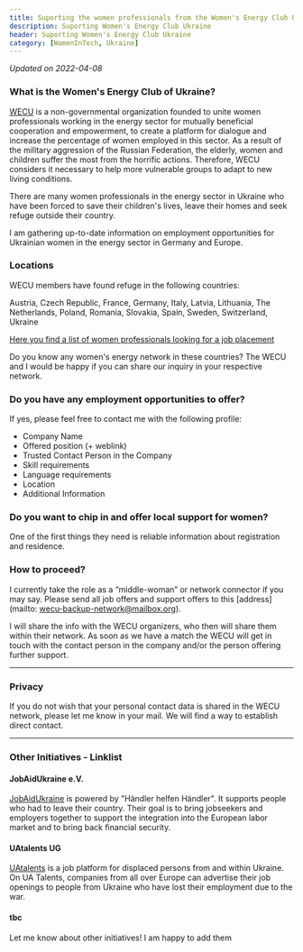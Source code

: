 ```yaml
---
title: Suporting the women professionals from the Women's Energy Club Ukraine 
description: Suporting Women's Energy Club Ukraine
header: Suporting Women's Energy Club Ukraine
category: [WomenInTech, Ukraine] 
---
```


_Updated on 2022-04-08_

### What is the Women's Energy Club of Ukraine?
[WECU](http://www.wecu.com.ua/en/) is a non-governmental organization founded to unite women professionals working in the energy sector for mutually beneficial cooperation and empowerment, to create a platform for dialogue and increase the percentage of women employed in this sector.
As a result of the military aggression of the Russian Federation, the elderly, women and children suffer the most from the horrific actions. Therefore, WECU considers it necessary to help more vulnerable groups to adapt to new living conditions.

There are many women professionals in the energy sector in Ukraine who have been forced to save their children's lives, leave their homes and seek refuge outside their country. 

I am gathering up-to-date information on employment opportunities for Ukrainian women in the energy sector in Germany and Europe. 

### Locations
WECU members have found refuge in the following countries:

Austria, Czech Republic, France, Germany, Italy, Latvia, Lithuania, The Netherlands, Poland, Romania, Slovakia, Spain, Sweden, Switzerland, Ukraine 

[Here you find a list of women professionals looking for a job placement](https://docs.google.com/spreadsheets/d/1sIX-FphUY94Wd7rJeY0DXj1J1yqyFgld0V1xg6jHqz4/edit?usp=sharing)

Do you know any women's energy network in these countries? The WECU and I would be happy if you can share our inquiry in your respective network. 

### Do you have any employment opportunities to offer?  
If yes, please feel free to contact me with the following profile:

- Company Name
- Offered position (+ weblink)
- Trusted Contact Person in the Company
- Skill requirements
- Language requirements
- Location
- Additional Information

### Do you want to chip in and offer local support for women? 
One of the first things they need is reliable information about registration and residence. 

### How to proceed?
I currently take the role as a “middle-woman” or network connector if you may say. Please send all job offers and support offers to this [address](mailto:
wecu-backup-network@mailbox.org).


I will share the info with the WECU organizers, who then will share them within their network. As soon as we have a match the WECU will get in touch with the contact person in the company and/or the person offering further support.

---

### Privacy
If you do not wish that your personal contact data is shared in the WECU network, please let me know in your mail. We will find a way to establish direct contact.

---
### Other Initiatives - Linklist

#### JobAidUkraine e.V.
[JobAidUkraine](https://www.jobaidukraine.com/uk) is powered by "Händler helfen Händler". It supports people who had to leave their country. Their goal is to bring jobseekers and employers together to support the integration into the European labor market and to bring back financial security.

#### UAtalents UG
[UAtalents](https://www.uatalents.com/about) is a job platform for displaced persons from and within Ukraine. On UA Talents, companies from all over Europe can advertise their job openings to people from Ukraine who have lost their employment due to the war.

#### tbc
Let me know about other initiatives! I am happy to add them
